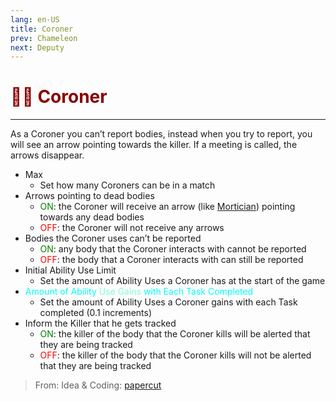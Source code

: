 ```yaml
---
lang: en-US
title: Coroner
prev: Chameleon
next: Deputy
---
```


# <font color="#8b0000">👨‍⚕️ <b>Coroner</b></font> <Badge text="Support" type="tip" vertical="middle"/>
---

As a Coroner you can’t report bodies, instead when you try to report, you will see an arrow pointing towards the killer. If a meeting is called, the arrows disappear.
* Max
  * Set how many Coroners can be in a match
* Arrows pointing to dead bodies
  * <font color=green>ON</font>: the Coroner will receive an arrow (like [Mortician](./Mortician)) pointing towards any dead bodies
  * <font color=red>OFF</font>: the Coroner will not receive any arrows
* Bodies the Coroner uses can’t be reported
  * <font color=green>ON</font>: any body that the Coroner interacts with cannot be reported
  * <font color=red>OFF</font>: the body that a Coroner interacts with can still be reported
* Initial Ability Use Limit
  * Set the amount of Ability Uses a Coroner has at the start of the game
* <font color=#00ffff>Amount of Ability</font> <font color=#7fffd2>Use Gains</font> <font color=#00ffff>with Each Task Completed</font>
  * Set the amount of Ability Uses a Coroner gains with each Task completed (0.1 increments)
* Inform the Killer that he gets tracked
  * <font color=green>ON</font>: the killer of the body that the Coroner kills will be alerted that they are being tracked
  * <font color=red>OFF</font>: the killer of the body that the Coroner kills will not be alerted that they are being tracked

> From: Idea & Coding: [papercut](https://github.com/lars-wu)
